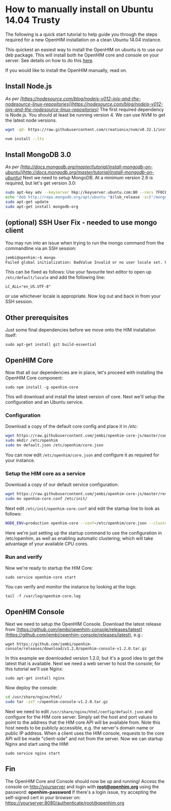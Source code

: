 # How to manually install on Ubuntu 14.04 Trusty

The following is a quick start tutorial to help guide you through the steps required for a new OpenHIM installation on a clean Ubuntu 14.04 instance.

This quickest an easiest way to install the OpenHIM on ubuntu is to use our deb package. This will install both he OpenHIM core and console on your server. See details on how to do this [here](../getting-started.html).

If you would like to install the OpenHIM manually, read on.

## Install Node.js

_As per [https://nodesource.com/blog/nodejs-v012-iojs-and-the-nodesource-linux-repositories](https://nodesource.com/blog/nodejs-v012-iojs-and-the-nodesource-linux-repositories)_ The first required dependency is Node.js. You should at least be running version 4. We can use NVM to get the latest node versions.

```sh
wget -qO- https://raw.githubusercontent.com/creationix/nvm/v0.32.1/install.sh | bash

nvm install --lts
```

## Install MongoDB 3.0

_As per [http://docs.mongodb.org/master/tutorial/install-mongodb-on-ubuntu](http://docs.mongodb.org/master/tutorial/install-mongodb-on-ubuntu)_ Next we need to setup MongoDB. At a minimum version 2.6 is required, but let's get version 3.0:

```sh
sudo apt-key adv --keyserver hkp://keyserver.ubuntu.com:80 --recv 7F0CEB10
echo "deb http://repo.mongodb.org/apt/ubuntu "$(lsb_release -sc)"/mongodb-org/3.0 multiverse" | sudo tee /etc/apt/sources.list.d/mongodb-org-3.0.list
sudo apt-get update
sudo apt-get install mongodb-org
```

## (optional) SSH User Fix - needed to use mongo client

You may run into an issue when trying to run the mongo command from the commandline via an SSH session:

```sh
jembi@openhim:~$ mongo
Failed global initialization: BadValue Invalid or no user locale set. Please ensure LANG and/or LC_* environment variables are set correctly.
```

This can be fixed as follows: Use your favourite text editor to open up `/etc/default/locale` and add the following line:

`LC_ALL="en_US.UTF-8"`

or use whichever locale is appropriate. Now log out and back in from your SSH session.

## Other prerequisites

Just some final dependencies before we move onto the HIM installation itself:

`sudo apt-get install git build-essential`

## OpenHIM Core

Now that all our dependencies are in place, let's proceed with installing the OpenHIM Core component:

`sudo npm install -g openhim-core`

This will download and install the latest version of core. Next we'll setup the configuration and an Ubuntu service.

### Configuration

Download a copy of the default core config and place it in _/etc_:

```sh
wget https://raw.githubusercontent.com/jembi/openhim-core-js/master/config/default.json
sudo mkdir /etc/openhim
sudo mv default.json /etc/openhim/core.json
```

You can now edit `/etc/openhim/core.json` and configure it as required for your instance.

### Setup the HIM core as a service

Download a copy of our default service configuration:

```sh
wget https://raw.githubusercontent.com/jembi/openhim-core-js/master/resources/openhim-core.conf
sudo mv openhim-core.conf /etc/init/
```

Next edit `/etc/init/openhim-core.conf` and edit the startup line to look as follows:

```sh
NODE_ENV=production openhim-core --conf=/etc/openhim/core.json --cluster=auto >> /var/log/openhim-core.log 2>&1
```

Here we're just setting up the startup command to use the configuration in /etc/openhim, as well as enabling automatic clustering; which will take advantage of your available CPU cores.

### Run and verify

Now we're ready to startup the HIM Core:

`sudo service openhim-core start`

You can verify and monitor the instance by looking at the logs:

`tail -f /var/log/openhim-core.log`

## OpenHIM Console

Next we need to setup the OpenHIM Console. Download the latest release from [https://github.com/jembi/openhim-console/releases/latest](https://github.com/jembi/openhim-console/releases/latest), e.g.:

`wget https://github.com/jembi/openhim-console/releases/download/v1.2.0/openhim-console-v1.2.0.tar.gz`

In this example we downloaded version 1.2.0, but it's a good idea to get the latest that is available. Next we need a web server to host the console; for this tutorial we'll use Nginx:

`sudo apt-get install nginx`

Now deploy the console:

```sh
cd /usr/share/nginx/html/
sudo tar -zxf ~/openhim-console-v1.2.0.tar.gz
```

Next we need to edit `/usr/share/nginx/html/config/default.json` and configure for the HIM core server. Simply set the host and port values to point to the address that the HIM core API will be available from. Note this host needs to be publicly accessible, e.g. the server's domain name or public IP address. When a client uses the HIM console, requests to the core API will be made "client-side" and not from the server. Now we can startup Nginx and start using the HIM:

`sudo service nginx start`

## Fin

The OpenHIM Core and Console should now be up and running! Access the console on <http://yourserver> and login with **root@openhim.org** using the password: **openhim-password** If there's a login issue, try accepting the self-signed cert in your browser on: <https://yourserver:8080/authenticate/root@openhim.org>

